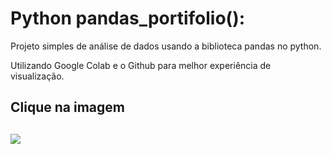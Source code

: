 # Python pandas_portifolio():

Projeto simples de análise de dados usando a biblioteca pandas no python.

Utilizando Google Colab e o Github para melhor experiência de visualização.

<h2>Clique na imagem<h2>
<a href="https://colab.research.google.com/github/Rafael-moratti/pandas_portifolio/blob/main/Introdu%C3%A7%C3%A3o_ao_Pandas.ipynb" target="_blank"><img src="https://user-images.githubusercontent.com/104304589/201520496-26b381d5-db59-434f-96ee-d867f8a73e39.jpg" /></a>
